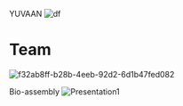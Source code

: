 YUVAAN
![df](https://user-images.githubusercontent.com/91874598/145995287-e58d212d-ccda-4599-934a-b0cfd96688b2.png)

# Team
![f32ab8ff-b28b-4eeb-92d2-6d1b47fed082](https://user-images.githubusercontent.com/91874598/146031929-dce4d0c3-8698-4684-b33b-798ba43c2775.jpg)

Bio-assembly
![Presentation1](https://user-images.githubusercontent.com/91874598/145995093-87b52e16-ff9c-4d13-82de-4e81a88b329f.png)

